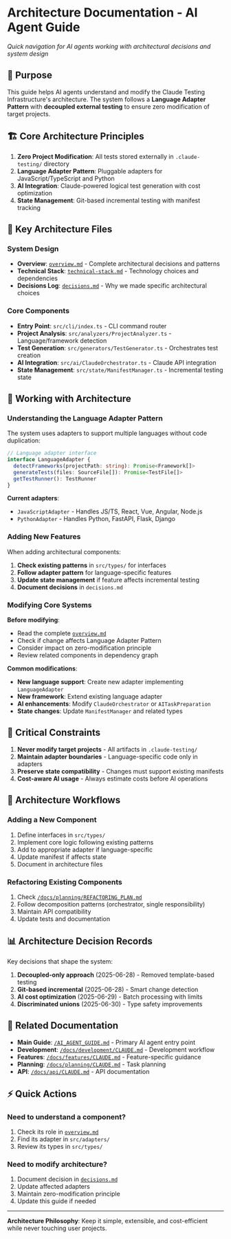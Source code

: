 # Architecture Documentation - AI Agent Guide

*Quick navigation for AI agents working with architectural decisions and system design*

## 🎯 Purpose

This guide helps AI agents understand and modify the Claude Testing Infrastructure's architecture. The system follows a **Language Adapter Pattern** with **decoupled external testing** to ensure zero modification of target projects.

## 🏗️ Core Architecture Principles

1. **Zero Project Modification**: All tests stored externally in `.claude-testing/` directory
2. **Language Adapter Pattern**: Pluggable adapters for JavaScript/TypeScript and Python
3. **AI Integration**: Claude-powered logical test generation with cost optimization
4. **State Management**: Git-based incremental testing with manifest tracking

## 📍 Key Architecture Files

### System Design
- **Overview**: [`overview.md`](./overview.md) - Complete architectural decisions and patterns
- **Technical Stack**: [`technical-stack.md`](./technical-stack.md) - Technology choices and dependencies
- **Decisions Log**: [`decisions.md`](./decisions.md) - Why we made specific architectural choices

### Core Components
- **Entry Point**: `src/cli/index.ts` - CLI command router
- **Project Analysis**: `src/analyzers/ProjectAnalyzer.ts` - Language/framework detection
- **Test Generation**: `src/generators/TestGenerator.ts` - Orchestrates test creation
- **AI Integration**: `src/ai/ClaudeOrchestrator.ts` - Claude API integration
- **State Management**: `src/state/ManifestManager.ts` - Incremental testing state

## 🔧 Working with Architecture

### Understanding the Language Adapter Pattern

The system uses adapters to support multiple languages without code duplication:

```typescript
// Language adapter interface
interface LanguageAdapter {
  detectFrameworks(projectPath: string): Promise<Framework[]>
  generateTests(files: SourceFile[]): Promise<TestFile[]>
  getTestRunner(): TestRunner
}
```

**Current adapters**:
- `JavaScriptAdapter` - Handles JS/TS, React, Vue, Angular, Node.js
- `PythonAdapter` - Handles Python, FastAPI, Flask, Django

### Adding New Features

When adding architectural components:

1. **Check existing patterns** in `src/types/` for interfaces
2. **Follow adapter pattern** for language-specific features
3. **Update state management** if feature affects incremental testing
4. **Document decisions** in `decisions.md`

### Modifying Core Systems

**Before modifying**:
- Read the complete [`overview.md`](./overview.md)
- Check if change affects Language Adapter Pattern
- Consider impact on zero-modification principle
- Review related components in dependency graph

**Common modifications**:
- **New language support**: Create new adapter implementing `LanguageAdapter`
- **New framework**: Extend existing language adapter
- **AI enhancements**: Modify `ClaudeOrchestrator` or `AITaskPreparation`
- **State changes**: Update `ManifestManager` and related types

## 🚨 Critical Constraints

1. **Never modify target projects** - All artifacts in `.claude-testing/`
2. **Maintain adapter boundaries** - Language-specific code only in adapters
3. **Preserve state compatibility** - Changes must support existing manifests
4. **Cost-aware AI usage** - Always estimate costs before AI operations

## 🔄 Architecture Workflows

### Adding a New Component

1. Define interfaces in `src/types/`
2. Implement core logic following existing patterns
3. Add to appropriate adapter if language-specific
4. Update manifest if affects state
5. Document in architecture files

### Refactoring Existing Components

1. Check [`/docs/planning/REFACTORING_PLAN.md`](../planning/REFACTORING_PLAN.md)
2. Follow decomposition patterns (orchestrator, single responsibility)
3. Maintain API compatibility
4. Update tests and documentation

## 📊 Architecture Decision Records

Key decisions that shape the system:

1. **Decoupled-only approach** (2025-06-28) - Removed template-based testing
2. **Git-based incremental** (2025-06-28) - Smart change detection
3. **AI cost optimization** (2025-06-29) - Batch processing with limits
4. **Discriminated unions** (2025-06-30) - Type safety improvements

## 🔗 Related Documentation

- **Main Guide**: [`/AI_AGENT_GUIDE.md`](../../AI_AGENT_GUIDE.md) - Primary AI agent entry point
- **Development**: [`/docs/development/CLAUDE.md`](../development/CLAUDE.md) - Development workflow
- **Features**: [`/docs/features/CLAUDE.md`](../features/CLAUDE.md) - Feature-specific guidance
- **Planning**: [`/docs/planning/CLAUDE.md`](../planning/CLAUDE.md) - Task planning
- **API**: [`/docs/api/CLAUDE.md`](../api/CLAUDE.md) - API documentation

## ⚡ Quick Actions

### Need to understand a component?
1. Check its role in [`overview.md`](./overview.md)
2. Find its adapter in `src/adapters/`
3. Review its types in `src/types/`

### Need to modify architecture?
1. Document decision in [`decisions.md`](./decisions.md)
2. Update affected adapters
3. Maintain zero-modification principle
4. Update this guide if needed

---

**Architecture Philosophy**: Keep it simple, extensible, and cost-efficient while never touching user projects.